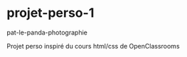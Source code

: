 # projet-perso-1
 pat-le-panda-photographie

Projet perso inspiré du cours html/css de OpenClassrooms
